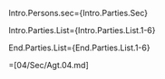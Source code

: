 Intro.Persons.sec={Intro.Parties.Sec}

Intro.Parties.List={Intro.Parties.List.1-6}

End.Parties.List={End.Parties.List.1-6}
 
=[04/Sec/Agt.04.md]

